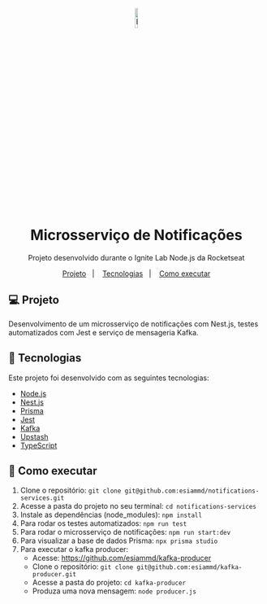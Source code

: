 <p align="center">
  <a href="http://nestjs.com/" target="blank"><img src="https://nestjs.com/img/logo-small.svg" width="10%" alt="Nest Logo" /></a>
</p>

<h1 align="center">Microsserviço de Notificações</h1>
<p align="center">Projeto desenvolvido durante o Ignite Lab Node.js da Rocketseat</p>

<p align="center">
  <a href="#-projeto">Projeto</a>&nbsp;&nbsp;&nbsp;|&nbsp;&nbsp;&nbsp;
  <a href="#-tecnologias">Tecnologias</a>&nbsp;&nbsp;&nbsp;|&nbsp;&nbsp;&nbsp;
  <a href="#-como-executar">Como executar</a>
</p>

## 💻 Projeto

Desenvolvimento de um microsserviço de notificações com Nest.js, testes automatizados com Jest e serviço de mensageria Kafka.

## 🚀 Tecnologias

Este projeto foi desenvolvido com as seguintes tecnologias:

- [Node.js](https://nodejs.org/en/)
- [Nest.js](https://nestjs.com/)
- [Prisma](https://www.prisma.io/)
- [Jest](https://jestjs.io/pt-BR/)
- [Kafka](https://kafka.apache.org/)
- [Upstash](https://upstash.com/)
- [TypeScript](https://www.typescriptlang.org/)

## 🚀 Como executar
1.  Clone o repositório: `git clone git@github.com:esiammd/notifications-services.git`
2.  Acesse a pasta do projeto no seu terminal: `cd notifications-services`
3.  Instale as dependências (node_modules): `npm install`
4.  Para rodar os testes automatizados: `npm run test`
5.  Para rodar o microsserviço de notificações: `npm run start:dev`
6.  Para visualizar a base de dados Prisma: `npx prisma studio`
7.  Para executar o kafka producer:
    - Acesse: https://github.com/esiammd/kafka-producer
    - Clone o repositório: `git clone git@github.com:esiammd/kafka-producer.git`
    - Acesse a pasta do projeto: `cd kafka-producer`
    - Produza uma nova mensagem: `node producer.js`